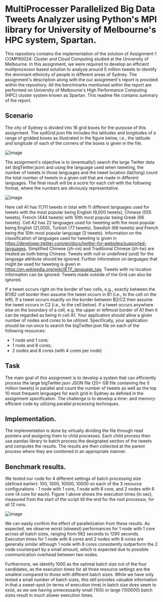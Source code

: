 # MultiProcesser Parallelized Big Data Tweets Analyzer using Python's MPI library for University of Melbourne's HPC system, Spartan. 

This repository contains the implementation of the solution of Assignment 1 COMP90024: Cluster and Cloud Computing studied at the University of Melbourne. In this assignment, we were required to develop an efficient multiprocessor based solution to analyze around 5 million tweets to identify the dominant ethnicity of people in different areas of Sydney. The assignment's description along with the our assignment's report is provided within the repository. All the benchmarks mentioned within the report are performed on University of Melbourne's High Performance Computing (HPC) cluster system known as Spartan. This readme file contains summary of the report. 

## Scenario
The city of Sydney is divided into 16 grid boxes for the purpose of this assignment. The sydGrid.json file includes the latitudes and longitudes of a range of gridded boxes as illustrated in the figure below, i.e., the latitude and longitude of each of the corners of the boxes is given in the file.

![image](https://user-images.githubusercontent.com/12232515/175768287-2fa567b0-c415-4e65-bb1e-c7983e750b7c.png)

The assignment's objective is to (eventually!) search the large Twitter data set (bigTwitter.json) and using the language used when tweeting, the number of tweets in those languages and the tweet location (lat/long) count the total number of tweets in a given cell that are made in different languages. The final result will be a score for each cell with the following format, where the numbers are obviously representative.

![image](https://user-images.githubusercontent.com/12232515/175768322-e0b3ea9a-f3d8-409e-95ae-86b7c2f961d1.png)

Here cell A1 has 11,111 tweets in total with 11 different languages used for tweets with the most popular being English (9,000 tweets), Chinese (555 tweets), French (444 tweets) with 10th most popular being Greek (66 tweets). Cell A2 has 22 languages used for tweeting with the most popular being English (21,000), Turkish (77 tweets), Swedish (66 tweets) and French being the 10th most popular language (2 tweets). Information on the classification of languages used for tweeting is given in https://developer.twitter.com/en/docs/twitter-for-websites/supported-languages. Simplified Chinese (zh-cn) and Traditional Chinese (zh-tw) are treated as both being Chinese. Tweets with null or undefined (und) for the language attribute should be ignored. Further information on languages that might be used for tweeting is given in https://en.wikipedia.org/wiki/IETF_language_tag. Tweets with no location information can be ignored. Tweets made outside of the Grid can also be ignored.

If a tweet occurs right on the border of two cells, e.g., exactly between the B1/B2 cell border then assume the tweet occurs in B1 (i.e., to the cell on the left). If a tweet occurs exactly on the border between B2/C2 then assume the tweet occurs in C2 (i.e., to the cell below). If a tweet occurs anywhere else on the boundary of a cell, e.g. the upper or leftmost border of A1 then it can be regarded as being in cell A1. Your application should allow a given number of nodes and cores to be utilized. Specifically, your application should be run once to search the bigTwitter.json file on each of the following resources:
- 1 node and 1 core;
- 1 node and 8 cores;
- 2 nodes and 8 cores (with 4 cores per node)

## Task
The main goal of this assignment is to develop a system that can efficiently process the large bigTwitter.json JSON file (20+ GB file containing the 5 million tweets) in parallel and count the number of tweets as well as the top 10 most frequent languages for each grid in Sydney as defined in the assignment specification. The challenge is to develop a time- and memory-efficient code by utilizing parallel processing techniques.

## Implementation. 
The implementation is done by virtually dividing the file through read pointers and assigning them to child processes. Each child process then use pandas library to batch process the designated section of the tweets and computes the results. The results are then collected at the parent process where they are combined in an appropriate manner.   

## Benchmark results. 

We tested our code for 4 different settings of batch processing size (defined earlier): 100, 1000, 10000, 10000 on each of the 3 resource configurations - 1 node with 1 core, 1 node with 8 core, and 2 nodes with 8 core (4 core for each). Figure 1 above shows the execution times (in sec), measured from the start of the script till the end for the root processor, for all 12 runs.

![image](https://user-images.githubusercontent.com/12232515/175774065-fd8012ab-35ae-44f5-b296-851d64ed8d8c.png)

We can easily confirm the effect of parallelization from these results. As expected, we observe worst (slowest) performances for 1 node with 1 core across all batch sizes, ranging from 562 seconds to 1290 seconds. Execution times for 1 node with 8 cores and 2 nodes with 8 cores are generally similar although 1 node with 8 cores consistently outperform the 2 node counterpart by a small amount, which is expected due to possible communication overhead between two nodes.

Furthermore, we identify 1000 as the optimal batch size out of the four candidates, as the execution times for all three resource settings are the smallest compared to those with different batch sizes. While we have only tested a small number of batch sizes, this still provides valuable information in that a sweet-spot (in terms of execution time) in batch size does seem to exist, as we see having unnecessarily small (100) or large (100000) batch sizes result in much slower execution times.

